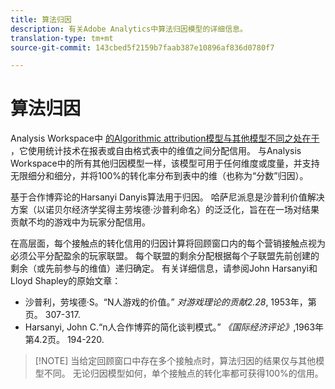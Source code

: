 ```yaml
---
title: 算法归因
description: 有关Adobe Analytics中算法归因模型的详细信息。
translation-type: tm+mt
source-git-commit: 143cbed5f2159b7faab387e10896af836d0780f7

---
```



# 算法归因

Analysis Workspace中 [的Algorithmic attribution模型与其他模型不同之处在于](attribution.md) ，它使用统计技术在报表或自由格式表中的维值之间分配信用。 与Analysis Workspace中的所有其他归因模型一样，该模型可用于任何维度或度量，并支持无限细分和细分，并将100%的转化率分布到表中的维（也称为“分数”归因）。

基于合作博弈论的Harsanyi Danyis算法用于归因。 哈萨尼派息是沙普利价值解决方案（以诺贝尔经济学奖得主劳埃德·沙普利命名）的泛泛化，旨在在一场对结果贡献不均的游戏中为玩家分配信用。

在高层面，每个接触点的转化信用的归因计算将回顾窗口内的每个营销接触点视为必须公平分配盈余的玩家联盟。 每个联盟的剩余分配根据每个子联盟先前创建的剩余（或先前参与的维值）递归确定。 有关详细信息，请参阅John Harsanyi和Lloyd Shapley的原始文章：

* 沙普利，劳埃德·S。“N人游戏的价值。” *对游戏理论的贡献2.28*, 1953年，第页。 307-317.
* Harsanyi, John C.“n人合作博弈的简化谈判模式。” *《国际经济评论》*,1963年第4.2页。 194-220.

> [!NOTE] 当给定回顾窗口中存在多个接触点时，算法归因的结果仅与其他模型不同。 无论归因模型如何，单个接触点的转化率都可获得100%的信用。

